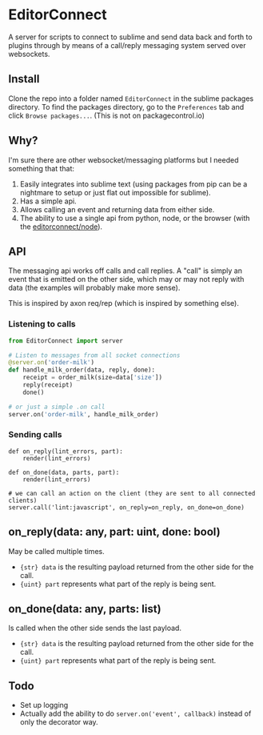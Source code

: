 # EditorConnect

A server for scripts to connect to sublime and send data back and forth to plugins through by means of a call/reply messaging system served over websockets.


## Install

Clone the repo into a folder named `EditorConnect` in the sublime packages directory. To find the packages directory, go to the `Preferences` tab and click `Browse packages...`. (This is not on packagecontrol.io)


## Why?

I'm sure there are other websocket/messaging platforms but I needed something that that:

1. Easily integrates into sublime text (using packages from pip can be a nightmare to setup or just flat out impossible for sublime).
2. Has a simple api.
3. Allows calling an event and returning data from either side.
4. The ability to use a single api from python, node, or the browser (with the [editorconnect/node](/)).


## API

The messaging api works off calls and call replies. A "call" is simply an event that is emitted on the other side, which may or may not reply with data (the examples will probably make more sense).

This is inspired by axon req/rep (which is inspired by something else).


### Listening to calls

```python
from EditorConnect import server

# Listen to messages from all socket connections
@server.on('order-milk')
def handle_milk_order(data, reply, done):
    receipt = order_milk(size=data['size'])
    reply(receipt)
    done()

# or just a simple .on call
server.on('order-milk', handle_milk_order)
```

### Sending calls

```
def on_reply(lint_errors, part):
    render(lint_errors)

def on_done(data, parts, part):
    render(lint_errors)

# we can call an action on the client (they are sent to all connected clients)
server.call('lint:javascript', on_reply=on_reply, on_done=on_done)
```

## on_reply(data: any, part: uint, done: bool)

May be called multiple times.

- `{str} data` is the resulting payload returned from the other side for the call.
- `{uint} part` represents what part of the reply is being sent.

## on_done(data: any, parts: list)

Is called when the other side sends the last payload.

- `{str} data` is the resulting payload returned from the other side for the call.
- `{uint} part` represents what part of the reply is being sent.


## Todo

- Set up logging
- Actually add the ability to do `server.on('event', callback)` instead of only the decorator way.
